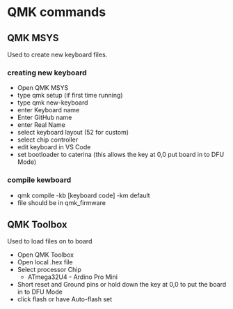 # QMK commands

## QMK MSYS
Used to create new keyboard files.

### creating new keyboard

* Open QMK MSYS
* type qmk setup (if first time running)
* type qmk new-keyboard
* enter Keyboard name
* Enter GitHub name
* enter Real Name
* select keyboard layout (52 for custom)
* select chip controller
* edit keyboard in VS Code
* set bootloader to caterina (this allows the key at 0,0 put board in to DFU Mode)

### compile kewboard

* qmk compile -kb [keyboard code] -km default
* file should be in qmk_firmware


## QMK Toolbox
Used to load files on to board

* Open QMK Toolbox
* Open local .hex file
* Select processor Chip 
    * ATmega32U4 - Ardino Pro Mini
* Short reset and Ground pins or hold down the key at 0,0 to put the board in to DFU Mode
* click flash or have Auto-flash set


